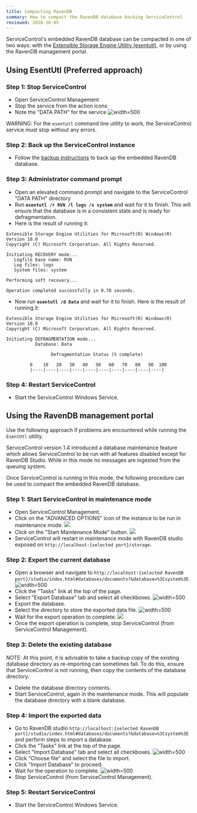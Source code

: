 ```yaml
---
title: Compacting RavenDB
summary: How to compact the RavenDB database backing ServiceControl
reviewed: 2018-10-05
---
```



ServiceControl's embedded RavenDB database can be compacted in one of two ways: with the  [Extensible Storage Engine Utility (esentutl)](https://technet.microsoft.com/en-us/library/hh875546.aspx), or by using the RavenDB management portal.


## Using EsentUtl (Preferred approach)


### Step 1: Stop ServiceControl

* Open ServiceControl Management
* Stop the service from the action icons
* Note the "DATA PATH" for the service   ![](managementutil-instance-datapath.png 'width=500')

WARNING: For the `esentutl` command line utility to work, the ServiceControl service must stop without any errors.


### Step 2: Back up the ServiceControl instance

* Follow the [backup instructions](backup-sc-database.md#backup) to back up the embedded RavenDB database.


### Step 3: Administrator command prompt

 * Open an elevated command prompt and navigate to the ServiceControl "DATA PATH" directory
 * Run **`esentutl /r RVN /l logs /s system`** and wait for it to finish. This will ensure that the database is in a consistent state and is ready for defragmentation.
 * Here is the result of running it:  

```
Extensible Storage Engine Utilities for Microsoft(R) Windows(R)
Version 10.0
Copyright (C) Microsoft Corporation. All Rights Reserved.

Initiating RECOVERY mode...
   Logfile base name: RVN
   Log files: logs
   System files: system

Performing soft recovery...

Operation completed successfully in 0.78 seconds.
```

* Now run **`esentutl /d Data`** and wait for it to finish. Here is the result of running it:  

```
Extensible Storage Engine Utilities for Microsoft(R) Windows(R)
Version 10.0
Copyright (C) Microsoft Corporation. All Rights Reserved.

Initiating DEFRAGMENTATION mode...
           Database: Data

                 Defragmentation Status (% complete)

         0    10   20   30   40   50   60   70   80   90  100
         |----|----|----|----|----|----|----|----|----|----|
```


### Step 4: Restart ServiceControl

 * Start the ServiceControl Windows Service.


## Using the RavenDB management portal

Use the following approach if problems are encountered while running the `EsentUtl` utility.

ServiceControl version 1.4 introduced a database maintenance feature which allows ServiceControl to be run with all features disabled except for RavenDB Studio. While in this mode no messages are ingested from the queuing system.

Once ServiceControl is running in this mode, the following procedure can be used to compact the embedded RavenDB database.


### Step 1: Start ServiceControl in maintenance mode

* Open ServiceControl Management.
* Click on the "ADVANCED OPTIONS" icon of the instance to be run in maintenance mode.
  ![](managementutil-advancedoptions.png)
* Click on the "Start Maintenance Mode" button.
  ![](managementutil-maintenancemode.png)
* ServiceControl will restart in maintenance mode with RavenDB studio exposed on `http://localhost:{selected port}/storage`.


### Step 2: Export the current database

* Open a browser and navigate to `http://localhost:{selected RavenDB port}/studio/index.html#databases/documents?&database=%3Csystem%3E`.
  ![](export-database-step1.png 'width=500')
* Click the "Tasks" link at the top of the page.
* Select "Export Database" tab and select all checkboxes.
  ![](export-database-step2.png 'width=500')
* Export the database.
* Select the directory to store the exported data file.
  ![](export-database-step3.png 'width=500')
* Wait for the export operation to complete.
  ![](export-database-step4.png)
* Once the export operation is complete, stop ServiceControl (from ServiceControl Management).

### Step 3: Delete the existing database

NOTE: At this point, it is advisable to take a backup copy of the existing database directory as re-importing can sometimes fail. To do this, ensure that ServiceControl is not running, then copy the contents of the database directory.

 * Delete the database directory contents.
 * Start ServiceControl, again in the maintenance mode. This will populate the database directory with a blank database.


### Step 4: Import the exported data

* Go to RavenDB studio `http://localhost:{selected RavenDB port}/studio/index.html#databases/documents?&database=%3Csystem%3E` and perform steps to import a database.
* Click the "Tasks" link at the top of the page.
* Select "Import Database" tab and select all checkboxes.
  ![](import-database-step1.png 'width=500')
* Click "Choose file" and select the file to import.
* Click "Import Database" to proceed.  
* Wait for the operation to complete.
  ![](import-database-step2.png 'width=500')
* Stop ServiceControl (from ServiceControl Management).

### Step 5: Restart ServiceControl

 * Start the ServiceControl Windows Service.